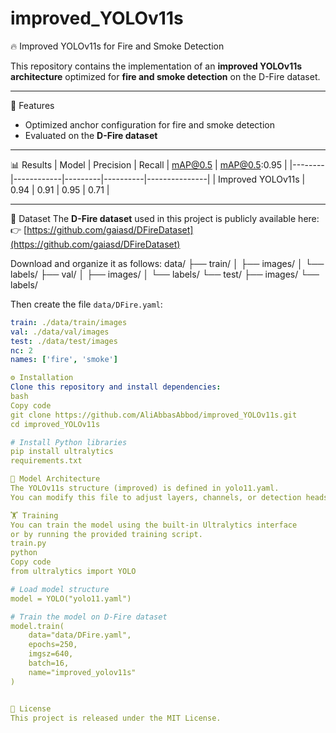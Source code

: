 # improved_YOLOv11s

🔥 Improved YOLOv11s for Fire and Smoke Detection

This repository contains the implementation of an **improved YOLOv11s architecture** optimized for **fire and smoke detection** on the D-Fire dataset.

---

🚀 Features
- Optimized anchor configuration for fire and smoke detection  
- Evaluated on the **D-Fire dataset**

---

📊 Results
| Model | Precision | Recall | mAP@0.5 | mAP@0.5:0.95 |
|--------|------------|---------|----------|---------------|
| Improved YOLOv11s | 0.94 | 0.91 | 0.95 | 0.71 |

---

📁 Dataset
The **D-Fire dataset** used in this project is publicly available here:  
👉 [https://github.com/gaiasd/DFireDataset](https://github.com/gaiasd/DFireDataset)

Download and organize it as follows:
data/
├── train/
│ ├── images/
│ └── labels/
├── val/
│ ├── images/
│ └── labels/
└── test/
├── images/
└── labels/


Then create the file `data/DFire.yaml`:
```yaml
train: ./data/train/images
val: ./data/val/images
test: ./data/test/images
nc: 2
names: ['fire', 'smoke']

⚙️ Installation
Clone this repository and install dependencies:
bash
Copy code
git clone https://github.com/AliAbbasAbbod/improved_YOLOv11s.git
cd improved_YOLOv11s

# Install Python libraries
pip install ultralytics
requirements.txt

🧠 Model Architecture
The YOLOv11s structure (improved) is defined in yolo11.yaml.
You can modify this file to adjust layers, channels, or detection heads.

🏋️ Training
You can train the model using the built-in Ultralytics interface
or by running the provided training script.
train.py
python
Copy code
from ultralytics import YOLO

# Load model structure
model = YOLO("yolo11.yaml")

# Train the model on D-Fire dataset
model.train(
    data="data/DFire.yaml",
    epochs=250,
    imgsz=640,
    batch=16,
    name="improved_yolov11s"
)


📄 License
This project is released under the MIT License.


